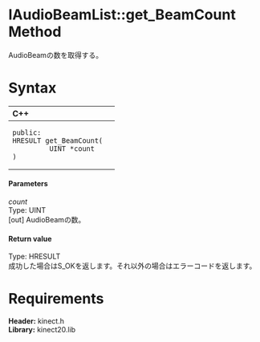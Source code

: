 IAudioBeamList::get\_BeamCount Method  
=====================================  

AudioBeamの数を取得する。 <span id="syntaxSection"></span>

Syntax  
======  

<table>
<colgroup>
<col width="100%" />
</colgroup>
<thead>
<tr class="header">
<th align="left">C++</th>
</tr>
</thead>
<tbody>
<tr class="odd">
<td align="left"><pre><code>public:  
HRESULT get_BeamCount(  
         UINT *count  
)</code></pre></td>
</tr>
</tbody>
</table>

<span id="ID4EG"></span>
#### Parameters  

*count*    
Type: UINT  
[out] AudioBeamの数。  

<span id="ID4EP"></span>
#### Return value  

Type: HRESULT  
成功した場合はS\_OKを返します。それ以外の場合はエラーコードを返します。  

<span id="requirements"></span>

Requirements  
============  

**Header:** kinect.h  
**Library:** kinect20.lib  



<!--Please do not edit the data in the comment block below.-->
<!--
TOCTitle : get_BeamCount Method
RLTitle : IAudioBeamList::get_BeamCount Method
KeywordK : get_BeamCount method
KeywordK : IAudioBeamList::get_BeamCount method
KeywordF : IAudioBeamList::get_BeamCount
KeywordF : get_BeamCount
KeywordF : Microsoft.Kinect.kinect.IAudioBeamList.get_BeamCount(UINT@)
KeywordA : M:Microsoft.Kinect.kinect.IAudioBeamList.get_BeamCount(UINT@)
AssetID : M:Microsoft.Kinect.kinect.IAudioBeamList.get_BeamCount(UINT@)
Locale : en-us
CommunityContent : 1
APIType : Managed
APILocation : 
APIName : Microsoft.Kinect.kinect.IAudioBeamList::get_BeamCount
TargetOS : Windows
TopicType : kbSyntax
DevLang : C++
DocSet : K4Wv2
ProjType : K4Wv2Proj
Technology : Kinect for Windows
Product : Kinect for Windows SDK v2
productversion : 20
-->
